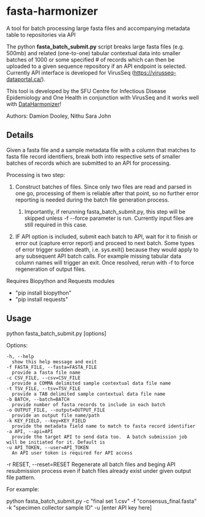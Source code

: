 # fasta-harmonizer
A tool for batch processing large fasta files and accompanying metadata table to repositories via API

The python **fasta_batch_submit.py** script breaks large fasta files (e.g. 500mb) and related (one-to-one) tabular contextual data into smaller batches of 1000 or some specified # of records which can then be uploaded to a given sequence repository if an API endpoint is selected.  Currently API interface is developed for VirusSeq (https://virusseq-dataportal.ca/). 

This tool is developed by the SFU Centre for Infectious Disease Epidemiology and One Health in conjunction with VirusSeq and it works well with [DataHarmonizer](https://github.com/Public-Health-Bioinformatics/DataHarmonizer)!

Authors: Damion Dooley, Nithu Sara John

## Details 

Given a fasta file and a sample metadata file with a column that matches to
fasta file record identifiers, break both into respective sets of smaller
batches of records which are submitted to an API for processing.

Processing is two step: 

1) Construct batches of files. Since only two files are read and parsed in one go,
processing of them is reliable after that point, so no further error reporting
is needed during the batch file generation process.
   1) Importantly, if rerunning fasta_batch_submit.py, this step will be skipped unless -f --force 
 parameter is run.  Currently input files are still required in this case.

1) IF API option is included, submit each batch to API, wait for it to finish
or error out (capture error report) and proceed to next batch. Some types of
error trigger sudden death, i.e. sys.exit() because they would apply to any
subsequent API batch calls.  For example missing tabular data column names
will trigger an exit. Once resolved, rerun with -f to force regeneration of
output files.

Requires Biopython and Requests modules

- "pip install biopython"
- "pip install requests"

## Usage
python fasta_batch_submit.py [options]

Options:

    -h, --help
      show this help message and exit
    -f FASTA_FILE, --fasta=FASTA_FILE
      provide a fasta file name
    -c CSV_FILE, --csv=CSV_FILE
      provide a COMMA delimited sample contextual data file name
    -t TSV_FILE, --tsv=TSV_FILE
      provide a TAB delimited sample contextual data file name
    -b BATCH, --batch=BATCH
      provide number of fasta records to include in each batch
    -o OUTPUT_FILE, --output=OUTPUT_FILE
      provide an output file name/path
    -k KEY_FIELD, --key=KEY_FIELD
      provide the metadata field name to match to fasta record identifier
    -a API, --api=API     
      provide the target API to send data too.  A batch submission job will be initiated for it. Default is 
    -u API_TOKEN, --user=API_TOKEN
      An API user token is required for API access
  -r RESET, --reset=RESET
      Regenerate all batch files and beging API resubmission process even if batch files already exist under given output file pattern.
                        
For example:

python fasta_batch_submit.py -c "final set 1.csv" -f "consensus_final.fasta" -k "specimen collector sample ID" -u [enter API key here]


